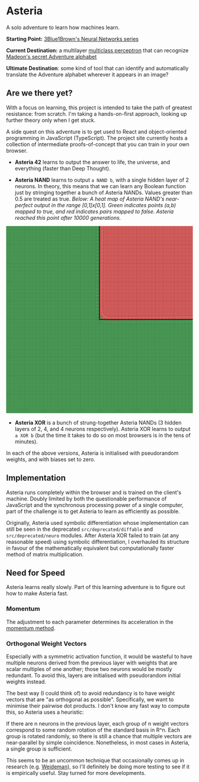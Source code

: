# Asteria

A solo adventure to learn how machines learn.

**Starting Point:** [3Blue1Brown's Neural Networks series](https://www.youtube.com/playlist?list=PLZHQObOWTQDNU6R1_67000Dx_ZCJB-3pi)

**Current Destination:** a multilayer [multiclass perceptron](https://en.wikipedia.org/wiki/Perceptron#Multiclass_perceptron) that can recognize [Madeon's secret Adventure alphabet](https://madeon.fandom.com/wiki/Adventure_alphabet)

**Ultimate Destination**: some kind of tool that can identify and automatically translate the Adventure alphabet wherever it appears in an image?

## Are we there yet?

With a focus on learning, this project is intended to take the path of greatest resistance: from scratch. I'm taking a hands-on-first approach, looking up further theory only when I get stuck.

A side quest on this adventure is to get used to React and object-oriented programming in JavaScript (TypeScript). The project site currently hosts a collection of intermediate proofs-of-concept that you can train in your own browser.

* **Asteria 42** learns to output the answer to life, the universe, and everything (faster than Deep Thought).

* **Asteria NAND** learns to output `a NAND b`, with a single hidden layer of 2 neurons. In theory, this means that we can learn any Boolean function just by stringing together a bunch of Asteria NANDs. Values greater than 0.5 are treated as true. *Below: A heat map of Asteria NAND's near-perfect output in the range [0,1]x[0,1]. Green indicates points (a,b) mapped to true, and red indicates pairs mapped to false. Asteria reached this point after 10000 generations.*

![A heat map of Asteria NAND's output in the range [0,1]x[0,1]](img/NAND-solution.png "A heat map of Asteria NAND's output in the range [0,1]x[0,1]")

* **Asteria XOR** is a bunch of strung-together Asteria NANDs (3 hidden layers of 2, 4, and 4 neurons respectively). Asteria XOR learns to output `a XOR b` (but the time it takes to do so on most browsers is in the tens of minutes).

In each of the above versions, Asteria is initialised with pseudorandom weights, and with biases set to zero.

## Implementation

Asteria runs completely within the browser and is trained on the client's machine. Doubly limited by both the questionable performance of JavaScript and the synchronous processing power of a single computer, part of the challenge is to get Asteria to learn as efficiently as possible.

Originally, Asteria used symbolic differentiation whose implementation can still be seen in the deprecated `src/deprecated/diffable` and `src/deprecated/neuro`  modules. After Asteria XOR failed to train (at any reasonable speed) using symbolic differentiation, I overhauled its structure in favour of the mathematically equivalent but computationally faster method of matrix multiplication.

## Need for Speed

Asteria learns really slowly. Part of this learning adventure is to figure out how to make Asteria fast.

### Momentum

The adjustment to each parameter determines its acceleration in the [momentum method](https://en.wikipedia.org/wiki/Stochastic_gradient_descent#Momentum).

### Orthogonal Weight Vectors

Especially with a symmetric activation function, it would be wasteful to have multiple neurons derived from the previous layer with weights that are scalar multiples of one another; those two neurons would be mostly redundant. To avoid this, layers are initialised with pseudorandom initial weights instead.

The best way (I could think of) to avoid redundancy is to have weight vectors that are "as orthogonal as possible". Specifically, we want to minimise their pairwise dot products. I don't know any fast way to compute this, so Asteria uses a heuristic:

If there are n neurons in the previous layer, each group of n weight vectors correspond to some random rotation of the standard basis in R^n. Each group is rotated randomly, so there is still a chance that multiple vectors are near-parallel by simple coincidence. Nonetheless, in most cases in Asteria, a single group is sufficient.

This seems to be an uncommon technique that occasionally comes up in research (e.g. [Weideman](https://hjweide.github.io/orthogonal-initialization-in-convolutional-layers)), so I'll definitely be doing more testing to see if it is empirically useful. Stay turned for more developments.
